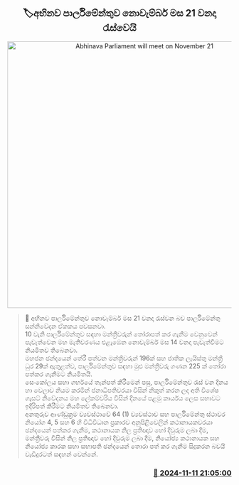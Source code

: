 <p align='center'><b><h2 align='center' title='Abhinava Parliament will meet on November 21'>🏷අභිනව පාර්ලිමේන්තුව නොවැම්බර් මස 21 වනදා රැස්වෙයි</h2></b></p>
<p align='center'><img src='https://helakuru.sgp1.cdn.digitaloceanspaces.com/esana/images/lib/parliment-new-01[1].jpg' width='600' alt='Abhinava Parliament will meet on November 21'></p>

>📝 අභිනව පාර්ලිමේන්තුව නොවැම්බර් මස 21 වනදා රැස්වන බව පාර්ලිමේන්තු සන්නිවේදන ඒකකය පවසනවා.<br>10 වැනි පාර්ලිමේන්තුව සඳහා මන්ත්‍රීවරුන් තෝරාපත් කර ගැනීම වෙනුවෙන් පැවැත්වෙන මහ මැතිවරණය එළැඹෙන නොවැම්බර් මස 14 වනදා පැවැත්වීමට නියමිතව තිබෙනවා.<br>මහජන ඡන්දයෙන් තේරී පත්වන මන්ත්‍රීවරුන් 196ක් සහ ජාතික ලැයිස්තු මන්ත්‍රී ධුර 29ක් ඇතුළත්ව, පාර්ලිමේන්තුව සඳහා මුළු මන්ත්‍රීවරු ගණන 225 ක් තෝරා පත්කර ගැනීමට නියමිතයි.<br>සෙංකෝලය සභා ගර්භයේ තැන්පත් කිරීමෙන් පසු, පාර්ලිමේන්තුව රැස් වන දිනය හා වෙලාව නියම කරමින් ජනාධිපතිවරයා විසින් නිකුත් කරන ලද අති විශේෂ ගැසට් නිවේදනය මහ ලේකම්වරිය විසින් දිනයේ පළමු කාර්යය ලෙස සභාවට ඉදිරිපත් කිරීමට නියමිතව තිබෙනවා.<br>අනතුරුව ආණ්ඩුක්‍රම ව්‍යවස්ථාවේ 64 (1) ව්‍යවස්ථාව සහ පාර්ලිමේන්තු ස්ථාවර නියෝග 4, 5 සහ 6 හි විධිවිධාන ප්‍රකාරව අනුපිළිවෙලින් කථානායකවරයා ඡන්දයෙන් පත්කර ගැනීම, කථානායක නිල ප්‍රතිඥාව හෝ දිවුරුම ලබා දීම, මන්ත්‍රීවරු විසින් නිල ප්‍රතිඥාව හෝ දිවුරුම ලබා දීම, නියෝජ්‍ය කථානායක සහ නියෝජ්‍ය කාරක සභා සභාපති ‍ඡන්දයෙන් තොරා පත් කර ගැනීම සිදුකරන බවයි වැඩිදුරටත් සඳහන් වෙන්නේ.<br>

<h3 align='right'><a href='https://www.helakuru.lk/esana/p/104917/'>📅 2024-11-11 21:05:00</a></h3>
